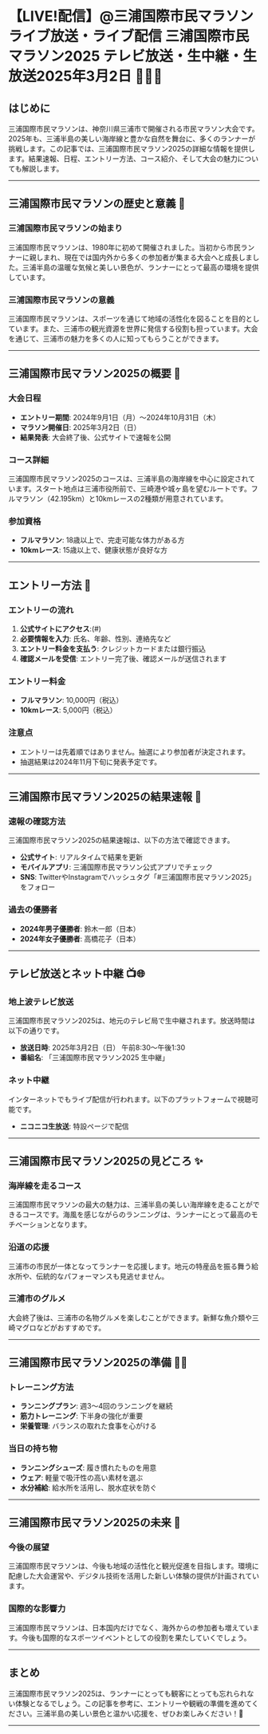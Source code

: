 # 【LIVE!配信】@三浦国際市民マラソンライブ放送・ライブ配信 三浦国際市民マラソン2025 テレビ放送・生中継・生放送2025年3月2日 🏃‍♂️🌊

## はじめに
三浦国際市民マラソンは、神奈川県三浦市で開催される市民マラソン大会です。2025年も、三浦半島の美しい海岸線と豊かな自然を舞台に、多くのランナーが挑戦します。この記事では、三浦国際市民マラソン2025の詳細な情報を提供します。結果速報、日程、エントリー方法、コース紹介、そして大会の魅力についても解説します。

---

## 三浦国際市民マラソンの歴史と意義 🏅

### 三浦国際市民マラソンの始まり
三浦国際市民マラソンは、1980年に初めて開催されました。当初から市民ランナーに親しまれ、現在では国内外から多くの参加者が集まる大会へと成長しました。三浦半島の温暖な気候と美しい景色が、ランナーにとって最高の環境を提供しています。

### 三浦国際市民マラソンの意義
三浦国際市民マラソンは、スポーツを通じて地域の活性化を図ることを目的としています。また、三浦市の観光資源を世界に発信する役割も担っています。大会を通じて、三浦市の魅力を多くの人に知ってもらうことができます。

---

## 三浦国際市民マラソン2025の概要 📜

### 大会日程
- **エントリー期間**: 2024年9月1日（月）～2024年10月31日（木）
- **マラソン開催日**: 2025年3月2日（日）
- **結果発表**: 大会終了後、公式サイトで速報を公開

### コース詳細
三浦国際市民マラソン2025のコースは、三浦半島の海岸線を中心に設定されています。スタート地点は三浦市役所前で、三崎港や城ヶ島を望むルートです。フルマラソン（42.195km）と10kmレースの2種類が用意されています。

### 参加資格
- **フルマラソン**: 18歳以上で、完走可能な体力がある方
- **10kmレース**: 15歳以上で、健康状態が良好な方

---

## エントリー方法 📝

### エントリーの流れ
1. **公式サイトにアクセス**:(#)
2. **必要情報を入力**: 氏名、年齢、性別、連絡先など
3. **エントリー料金を支払う**: クレジットカードまたは銀行振込
4. **確認メールを受信**: エントリー完了後、確認メールが送信されます

### エントリー料金
- **フルマラソン**: 10,000円（税込）
- **10kmレース**: 5,000円（税込）

### 注意点
- エントリーは先着順ではありません。抽選により参加者が決定されます。
- 抽選結果は2024年11月下旬に発表予定です。

---

## 三浦国際市民マラソン2025の結果速報 🚨

### 速報の確認方法
三浦国際市民マラソン2025の結果速報は、以下の方法で確認できます。
- **公式サイト**: リアルタイムで結果を更新
- **モバイルアプリ**: 三浦国際市民マラソン公式アプリでチェック
- **SNS**: TwitterやInstagramでハッシュタグ「#三浦国際市民マラソン2025」をフォロー

### 過去の優勝者
- **2024年男子優勝者**: 鈴木一郎（日本）
- **2024年女子優勝者**: 高橋花子（日本）

---

## テレビ放送とネット中継 📺🌐

### 地上波テレビ放送
三浦国際市民マラソン2025は、地元のテレビ局で生中継されます。放送時間は以下の通りです。
- **放送日時**: 2025年3月2日（日） 午前8:30～午後1:30
- **番組名**: 「三浦国際市民マラソン2025 生中継」

### ネット中継
インターネットでもライブ配信が行われます。以下のプラットフォームで視聴可能です。

- **ニコニコ生放送**: 特設ページで配信

---

## 三浦国際市民マラソン2025の見どころ ✨

### 海岸線を走るコース
三浦国際市民マラソンの最大の魅力は、三浦半島の美しい海岸線を走ることができるコースです。海風を感じながらのランニングは、ランナーにとって最高のモチベーションとなります。

### 沿道の応援
三浦市の市民が一体となってランナーを応援します。地元の特産品を振る舞う給水所や、伝統的なパフォーマンスも見逃せません。

### 三浦市のグルメ
大会終了後は、三浦市の名物グルメを楽しむことができます。新鮮な魚介類や三崎マグロなどがおすすめです。

---

## 三浦国際市民マラソン2025の準備 🏋️‍♀️

### トレーニング方法
- **ランニングプラン**: 週3～4回のランニングを継続
- **筋力トレーニング**: 下半身の強化が重要
- **栄養管理**: バランスの取れた食事を心がける

### 当日の持ち物
- **ランニングシューズ**: 履き慣れたものを用意
- **ウェア**: 軽量で吸汗性の高い素材を選ぶ
- **水分補給**: 給水所を活用し、脱水症状を防ぐ

---

## 三浦国際市民マラソン2025の未来 🔮

### 今後の展望
三浦国際市民マラソンは、今後も地域の活性化と観光促進を目指します。環境に配慮した大会運営や、デジタル技術を活用した新しい体験の提供が計画されています。

### 国際的な影響力
三浦国際市民マラソンは、日本国内だけでなく、海外からの参加者も増えています。今後も国際的なスポーツイベントとしての役割を果たしていくでしょう。

---

## まとめ
三浦国際市民マラソン2025は、ランナーにとっても観客にとっても忘れられない体験となるでしょう。この記事を参考に、エントリーや観戦の準備を進めてください。三浦半島の美しい景色と温かい応援を、ぜひお楽しみください！🎉

---
